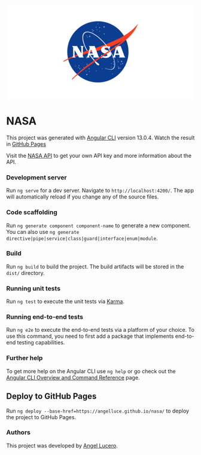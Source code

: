 ![NASA cover](/src/assets/images/NASA.png "NASA")

# NASA

This project was generated with [Angular CLI](https://github.com/angular/angular-cli) version 13.0.4.
Watch the result in [GitHub Pages](https://angelluce.github.io/nasa/)

Visit the [NASA API](https://api.nasa.gov/) to get your own API key and more information about the API.

### Development server

Run `ng serve` for a dev server. Navigate to `http://localhost:4200/`. The app will automatically reload if you change any of the source files.

### Code scaffolding

Run `ng generate component component-name` to generate a new component. You can also use `ng generate directive|pipe|service|class|guard|interface|enum|module`.

### Build

Run `ng build` to build the project. The build artifacts will be stored in the `dist/` directory.

### Running unit tests

Run `ng test` to execute the unit tests via [Karma](https://karma-runner.github.io).

### Running end-to-end tests

Run `ng e2e` to execute the end-to-end tests via a platform of your choice. To use this command, you need to first add a package that implements end-to-end testing capabilities.

### Further help

To get more help on the Angular CLI use `ng help` or go check out the [Angular CLI Overview and Command Reference](https://angular.io/cli) page.

## Deploy to GitHub Pages

Run `ng deploy --base-href=https://angelluce.github.io/nasa/`  to deploy the project to GitHub Pages.

### Authors

This project was developed by [Angel Lucero](https://github.com/angelluce).

